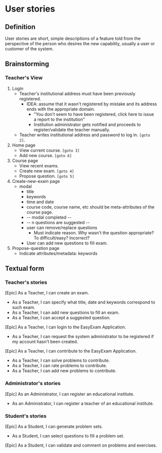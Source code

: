# User stories

## Definition

User stories are short, simple descriptions of a feature told from the perspective of the person who desires the new capability, usually a user or customer of the system.

## Brainstorming

### Teacher's View

1. Login
    + Teacher's institutional address must have been previously registered.
        + IDEA: assume that it wasn't registered by mistake and its address ends with the appropriate domain.
            + "You don't seem to have been registered, click here to issue a report to the institution"
            + Institution administrator gets notified and proceeds to register/validate the teacher manually.
    + Teacher writes institutional address and password to log in. `[goto 2]`.
2. Home page
    + View current course. `[goto 3]`
    + Add new course. `[goto 6]`
3. Course page
    + View recent exams.
    + Create new exam. `[goto 4]`
    + Propose question. `[goto 5]`
4. Create-new-exam page
    + modal
        + title
        + keywords
        + time and date
        + course code, course name, etc should be meta-attributes of the course page.
        + -- modal completed --
        + -- n questions are suggested --
        + user can remove/replace questions
            + Must indicate reason. Why wasn't the question appropriate? To difficult/easy? Incorrect?
        + User can add new questions to fill exam.
5. Propose-question page
    + Indicate attributes/metadata: keywords


## Textual form

### Teacher's stories

[Epic] As a Teacher, I can create an exam.
- As a Teacher, I can specify what title, date and keywords correspond to such exam.
- As a Teacher, I can add new questions to fill an exam.
- As a Teacher, I can accept a suggested question.

[Epic] As a Teacher, I can login to the EasyExam Application.
- As a Teacher, I can request the system administrator to be registered if my account hasn't been created.

[Epic] As a Teacher, I can contribute to the EasyExam Application.
- As a Teacher, I can solve problems to contribute.
- As a Teacher, I can rate problems to contribute.
- As a Teacher, I can add new problems to contribute.

### Administrator's stories

[Epic] As an Administrator, I can register an educational institute. 
- As an Administrator, I can register a teacher of an educational institute.  

### Student's stories

[Epic] As a Student, I can generate problem sets.
- As a Student, I can select questions to fill a problem set.

[Epic] As a Student, I can validate and comment on problems and exercises.

